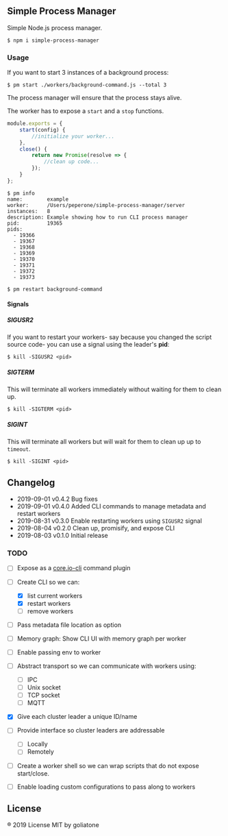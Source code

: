 ## Simple Process Manager

Simple Node.js process manager.

```
$ npm i simple-process-manager
```


### Usage

If you want to start 3 instances of a background process:

```
$ pm start ./workers/background-command.js --total 3
```

The process manager will ensure that the process stays alive.

The worker has to expose a `start` and a `stop` functions.

```js
module.exports = {
    start(config) {
        //initialize your worker...
    },
    close() {
        return new Promise(resolve => {
            //clean up code...
        });
    }
};
```

```
$ pm info
name:        example
worker:      /Users/peperone/simple-process-manager/server
instances:   8
description: Example showing how to run CLI process manager
pid:         19365
pids: 
  - 19366
  - 19367
  - 19368
  - 19369
  - 19370
  - 19371
  - 19372
  - 19373
```

```
$ pm restart background-command
```

#### Signals

##### SIGUSR2

If you want to restart your workers- say because you changed the script source code- you can use a signal using the leader's **pid**:

```
$ kill -SIGUSR2 <pid>
```

##### SIGTERM

This will terminate all workers immediately without waiting for them to clean up.

```
$ kill -SIGTERM <pid>
```

##### SIGINT

This will terminate all workers but will wait for them to clean up up to `timeout`.

```
$ kill -SIGINT <pid>
```

## Changelog

* 2019-09-01 v0.4.2 Bug fixes
* 2019-09-01 v0.4.0 Added CLI commands to manage metadata and restart workers
* 2019-08-31 v0.3.0 Enable restarting workers using `SIGUSR2` signal
* 2019-08-04 v0.2.0 Clean up, promisify, and expose CLI
* 2019-08-03 v0.1.0 Initial release


### TODO

* [ ] Expose as a [core.io-cli](https://github.com/goliatone/core.io-cli) command plugin
* [ ] Create CLI so we can:
    - [x] list current workers
    - [x] restart workers
    - [ ] remove workers
* [ ] Pass metadata file location as option
* [ ] Memory graph: Show CLI UI with memory graph per worker
* [ ] Enable passing env to worker
* [ ] Abstract transport so we can communicate with workers using:
    - [ ] IPC
    - [ ] Unix socket
    - [ ] TCP socket
    - [ ] MQTT
* [x] Give each cluster leader a unique ID/name
* [ ] Provide interface so cluster leaders are addressable
    - [ ] Locally
    - [ ] Remotely
* [ ] Create a worker shell so we can wrap scripts that do not expose start/close.
* [ ] Enable loading custom configurations to pass along to workers


## License
® 2019 License MIT by goliatone
